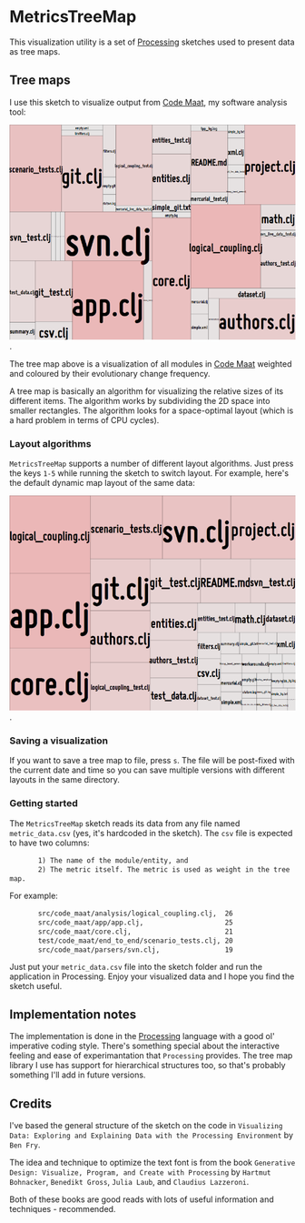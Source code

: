 # MetricsTreeMap

This visualization utility is a set of [Processing](http://processing.org) sketches used to present data as tree maps.

## Tree maps

I use this sketch to visualize output from [Code Maat](https://github.com/adamtornhill/code-maat), my software analysis tool:

![ordered tree map](doc/map_ordered.png).

The tree map above is a visualization of all modules in [Code Maat](https://github.com/adamtornhill/code-maat) weighted and coloured by their evolutionary change frequency.

A tree map is basically an algorithm for visualizing the relative sizes of its different items. The algorithm works by subdividing the 2D space into smaller rectangles. The algorithm looks for a space-optimal layout (which is a hard problem in terms of CPU cycles).

### Layout algorithms
`MetricsTreeMap` supports a number of different layout algorithms. Just press the keys `1-5` while running the sketch to switch layout. For example, here's the default dynamic map layout of the same data:

![dynamic tree map](doc/map_dynamic.png).

### Saving a visualization
If you want to save a tree map to file, press `s`. The file will be post-fixed with the current date and time so you can save multiple versions with different layouts in the same directory.

### Getting started

The `MetricsTreeMap` sketch reads its data from any file named `metric_data.csv` (yes, it's hardcoded in the sketch). The `csv` file is expected to have two columns:

           1) The name of the module/entity, and 
           2) The metric itself. The metric is used as weight in the tree map.

For example:

           src/code_maat/analysis/logical_coupling.clj,  26
           src/code_maat/app/app.clj,                    25
           src/code_maat/core.clj,                       21
           test/code_maat/end_to_end/scenario_tests.clj, 20
           src/code_maat/parsers/svn.clj,                19

Just put your `metric_data.csv` file into the sketch folder and run the application in Processing. Enjoy your visualized data and I hope you find the sketch useful.

## Implementation notes
The implementation is done in the [Processing](http://processing.org) language with a good ol' imperative coding style. There's something special about the interactive feeling and ease of experimantation that `Processing` provides.
The tree map library I use has support for hierarchical structures too, so that's probably something I'll add in future versions.

## Credits
I've based the general structure of the sketch on the code in `Visualizing Data: Exploring and Explaining Data with the Processing Environment` by `Ben Fry`.

The idea and technique to optimize the text font is from the book `Generative Design: Visualize, Program, and Create with Processing` by `Hartmut Bohnacker`, `Benedikt Gross`, `Julia Laub`, and `Claudius Lazzeroni`. 

Both of these books are good reads with lots of useful information and techniques - recommended.